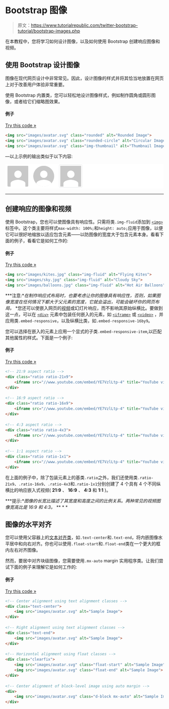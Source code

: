 # Bootstrap 图像

> 原文：<https://www.tutorialrepublic.com/twitter-bootstrap-tutorial/bootstrap-images.php>

在本教程中，您将学习如何设计图像，以及如何使用 Bootstrap 创建响应图像和视频。

## 使用 Bootstrap 设计图像

图像在现代网页设计中非常常见。因此，设计图像的样式并将其恰当地放置在网页上对于改善用户体验非常重要。

使用 Bootstrap 内置类，您可以轻松地设计图像样式，例如制作圆角或圆形图像，或者给它们缩略图效果。

#### 例子

[Try this code »](../codelab.php?topic=bootstrap&file=image-styling "Try this code using online Editor")

```html
<img src="images/avatar.svg" class="rounded" alt="Rounded Image">
<img src="images/avatar.svg" class="rounded-circle" alt="Circular Image">
<img src="images/avatar.svg" class="img-thumbnail" alt="Thumbnail Image">
```

—以上示例的输出类似于以下内容:

[![Bootstrap Image Styling](img/21933bd8df98e934166f0f47359cb90c.png)](../codelab.php?topic=bootstrap&file=image-styling) 

* * *

## 创建响应的图像和视频

使用 Bootstrap，您也可以使图像具有响应性。只需将类`.img-fluid`添加到 [`<img>`](../html-reference/html-img-tag.php) 标签中。这个类主要将样式`max-width: 100%;`和`height: auto;`应用于图像，以便它可以很好地缩放以适应包含元素——以防图像的宽度大于包含元素本身。看看下面的例子，看看它是如何工作的:

#### 例子

[Try this code »](../codelab.php?topic=bootstrap&file=responsive-images "Try this code using online Editor")

```html
<img src="images/kites.jpg" class="img-fluid" alt="Flying Kites">
<img src="images/sky.jpg" class="img-fluid" alt="Cloudy Sky">
<img src="images/balloons.jpg" class="img-fluid" alt="Hot Air Balloons">
```

 ***注意:**在制作响应式布局时，也要考虑让你的图像具有响应性，否则，如果图像宽度在任何情况下都大于父元素的宽度，它就会溢出，可能会破坏你的网页布局。*  *您还可以使嵌入网页的[视频](../html-tutorial/html5-video.php)或幻灯片响应，而不影响其原始纵横比。要做到这一点，可以在 [`<div>`](../html-reference/html-div-tag.php) 元素中包装任何嵌入的元素，如 [`<iframe>`](../html-reference/html-iframe-tag.php) 或 [`<video>`](../html-reference/html5-video-tag.php) ，并应用类`.embed-responsive`，以及纵横比类，如`.embed-responsive-16by9`。

您可以选择在嵌入的元素上应用一个显式的子类`.embed-responsive-item`,以匹配其他属性的样式。下面是一个例子:

#### 例子

[Try this code »](../codelab.php?topic=bootstrap&file=responsive-videos "Try this code using online Editor")

```html
<!-- 21:9 aspect ratio -->
<div class="ratio ratio-21x9">
    <iframe src="//www.youtube.com/embed/YE7VzlLtp-4" title="YouTube video" allowfullscreen></iframe>
</div>

<!-- 16:9 aspect ratio -->
<div class="ratio ratio-16x9">
    <iframe src="//www.youtube.com/embed/YE7VzlLtp-4" title="YouTube video" allowfullscreen></iframe>
</div>

<!-- 4:3 aspect ratio -->
<div class="ratio ratio-4x3">
    <iframe src="//www.youtube.com/embed/YE7VzlLtp-4" title="YouTube video" allowfullscreen></iframe>
</div>

<!-- 1:1 aspect ratio -->
<div class="ratio ratio-1x1">
    <iframe src="//www.youtube.com/embed/YE7VzlLtp-4" title="YouTube video" allowfullscreen></iframe>
</div>
```

在上面的例子中，除了包装元素上的基类`.ratio`之外，我们还使用类`.ratio-21x9`、`.ratio-16x9`、`.ratio-4x3`和`.ratio-1x1`分别创建了 4 个具有 4 个不同纵横比的响应嵌入式视频( **21:9** 、 **16:9** 、 **4:3** 和 **1:1** )。

 ***提示:**图像的长宽比描述了其宽度和高度之间的比例关系。两种常见的视频图像宽高比是 16:9 和 4:3。*  ** * *

## 图像的水平对齐

您可以使用父容器上的[文本对齐类](bootstrap-helper-classes.php#text-alignment-classes)，如`.text-center`和`.text-end`，将内嵌图像水平居中和向右对齐。你也可以使用`.float-start`和`.float-end`类在一个更大的框内左右对齐图像。

然而，要居中对齐块级图像，您需要使用`.mx-auto` margin 实用程序类。让我们尝试下面的例子来理解它是如何工作的:

#### 例子

[Try this code »](../codelab.php?topic=bootstrap&file=image-alignment "Try this code using online Editor")

```html
<!-- Center alignment using text alignment classes -->
<div class="text-center">
    <img src="images/avatar.svg" alt="Sample Image">
</div>

<!-- Right alignment using text alignment classes -->
<div class="text-end">
    <img src="images/avatar.svg" alt="Sample Image">
</div>

<!-- Horizontal alignment using float classes -->
<div class="clearfix">
    <img src="images/avatar.svg" class="float-start" alt="Sample Image">
    <img src="images/avatar.svg" class="float-end" alt="Sample Image">
</div>

<!-- Center alignment of block-level image using auto margin -->
<div>
    <img src="images/avatar.svg" class="d-block mx-auto" alt="Sample Image">
</div>
```

